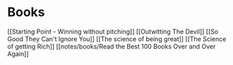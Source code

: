 # Books

[[Starting Point  - Winning without pitching]]
[[Outwitting The Devil]]
[[So Good They Can't Ignore You]]
[[The science of being great]]
[[The Science of getting Rich]]
[[notes/books/Read the Best 100 Books Over and Over Again]]